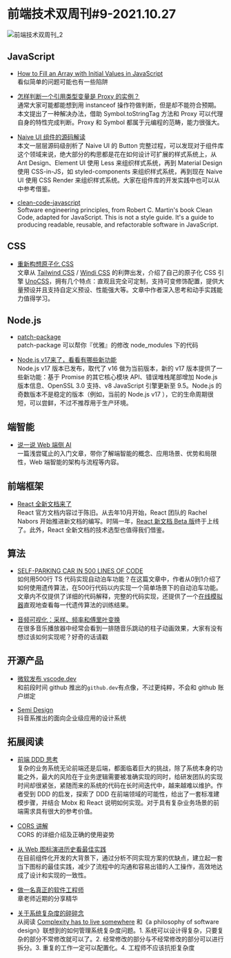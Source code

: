 # 前端技术双周刊#9-2021.10.27

![前端技术双周刊_2](https://user-images.githubusercontent.com/4032009/138925202-12e2297f-6ecb-46e2-bd8d-d5bec63a30c3.png)

## JavaScript

- [How to Fill an Array with Initial Values in JavaScript](https://dmitripavlutin.com/javascript-fill-array/)
<br>看似简单的问题可能也有一些陷阱

- [怎样判断一个引用类型变量是 Proxy 的实例？](https://juejin.cn/post/6865910564817010702)
<br>通常大家可能都能想到用 instanceof 操作符做判断，但是却不能符合预期。本文提出了一种解决办法，借助 Symbol.toStringTag 方法和 Proxy 可以代理自身的特性完成判断。Proxy 和 Symbol 都属于元编程的范畴，能力很强大。

- [Naive UI 组件的源码解读](https://mp.weixin.qq.com/s/JdBmq6WPzDeo5GI3YWLDTw)
<br>本文一层层源码级剖析了 Naive UI 的 Button 完整过程，可以发现对于组件库这个领域来说，绝大部分的构思都是花在如何设计可扩展的样式系统上，从 Ant Design、Element UI 使用 Less 来组织样式系统，再到 Material Design 使用 CSS-in-JS，如 styled-components 来组织样式系统，再到现在 Naive UI 使用 CSS Render 来组织样式系统。大家在组件库的开发实践中也可以从中参考借鉴。

- [clean-code-javascript](https://github.com/ryanmcdermott/clean-code-javascript)
<br>Software engineering principles, from Robert C. Martin's book Clean Code, adapted for JavaScript. This is not a style guide. It's a guide to producing readable, reusable, and refactorable software in JavaScript.

## CSS

- [重新构想原子化 CSS](https://antfu.me/posts/reimagine-atomic-css-zh)
<br>文章从 [Tailwind CSS](https://tailwindcss.com/) / [Windi CSS](https://cn.windicss.org/) 的利弊出发，介绍了自己的原子化 CSS 引擎 [UnoCSS](https://github.com/antfu/unocss)，拥有几个特点：直观且完全可定制，支持可变修饰配置，提供大量预设并且支持自定义预设、性能强大等。文章中作者深入思考和动手实践能力值得学习。

## Node.js

- [patch-package](https://zhuanlan.zhihu.com/p/424952162)
<br>patch-package 可以帮你『优雅』的修改 node_modules 下的代码

- [Node.js v17来了，看看有哪些新功能](https://mp.weixin.qq.com/s/JliFSL-118HOrlliBkJiiQ)
<br>Node.js v17 版本已发布，取代了 v16 做为当前版本，新的 v17 版本提供了一些新功能：基于 Promise 的其它核心模块 API、错误堆栈尾部增加 Node.js 版本信息、OpenSSL 3.0 支持、v8 JavaScript 引擎更新至 9.5。Node.js 的奇数版本不是稳定的版本（例如，当前的 Node.js v17 ），它的生命周期很短，可以尝鲜，不过不推荐用于生产环境。

## 端智能

- [说一说 Web 端侧 AI](https://mp.weixin.qq.com/s/9PoFZVs7jiI992y6MWLqUQ)
<br>一篇浅尝辄止的入门文章，带你了解端智能的概念、应用场景、优势和局限性，Web 端智能的架构与流程等内容。

## 前端框架

- [React 全新文档来了](https://zhuanlan.zhihu.com/p/424425002)
<br>React 官方文档内容过于陈旧。从去年10月开始，React 团队的 Rachel Nabors 开始推进新文档的编写。时隔一年，[React 新文档 Beta 版](https://beta.reactjs.org/)终于上线了。此外，React 全新文档的技术选型也值得我们借鉴。

## 算法

- [SELF-PARKING CAR IN 500 LINES OF CODE](https://trekhleb.dev/blog/2021/self-parking-car-evolution/)
<br>如何用500行 TS 代码实现自动泊车功能？在这篇文章中，作者从0到1介绍了如何使用遗传算法，在500行代码以内实现一个简单场景下的自动泊车功能。文章内不仅提供了详细的代码解释，完整的代码实现，还提供了一个[在线模拟器](https://trekhleb.dev/self-parking-car-evolution)直观地查看每一代遗传算法的训练结果。

- [音频可视化：采样、频率和傅里叶变换](https://cjting.me/2021/08/07/fourier-transform-and-audio-visualization/)
<br>在很多音乐播放器中经常会看到一排随音乐跳动的柱子动画效果，大家有没有想过该如何实现呢？好奇的话请戳

## 开源产品

- [微软发布 vscode.dev](https://zhuanlan.zhihu.com/p/424134878)
<br>和前段时间 github 推出的`github.dev`有点像，不过更纯粹，不会和 github 账户绑定

- [Semi Design](https://mp.weixin.qq.com/s/_QQA13sOG1-kBQp5Fdt0Hg)
<br>抖音系推出的面向企业级应用的设计系统


## 拓展阅读

- [前端 DDD 思考](https://zhuanlan.zhihu.com/p/421300074)
<br>复杂的业务系统无论前端还是后端，都面临着巨大的挑战，除了系统本身的功能之外，最大的风险在于业务逻辑需要被准确实现的同时，给研发团队的实现时间却很紧张，紧随而来的系统的代码在长时间迭代中，越来越难以维护。作者受到 DDD 的启发，探索了 DDD 在前端领域的可能性，给出了一套标准建模步骤，并结合 Mobx 和 React 说明如何实现。对于具有复杂业务场景的前端需求具有很大的参考价值。

- [CORS 讲解](https://jakearchibald.com/2021/cors/)
<br>CORS 的详细介绍及正确的使用姿势

- [从 Web 图标演进历史看最佳实践](https://mp.weixin.qq.com/s/fubW5UTFoqe94XZUdTETVQ)
<br>在目前组件化开发的大背景下，通过分析不同实现方案的优缺点，建立起一套当下图标的最佳实践，减少了流程中的沟通和容易出错的人工操作，高效地达成了设计和实现的一致性。

- [做一名真正的软件工程师](https://mp.weixin.qq.com/s/_YsFab4yuaNkDMVc_55qwQ)
<br>章老师近期的分享精华

- [关于系统复杂度的碎碎念](https://mp.weixin.qq.com/s?__biz=Mzk0MDIwNzM2MA==&mid=2247484408&idx=1&sn=a47e9da5a93882ae3492caffed97d0a3)
<br>从阅读 [Complexity has to live somewhere](https://ferd.ca/complexity-has-to-live-somewhere.html) 和《a philosophy of software design》联想到的如何管理系统复杂度问题。1. 系统可以设计得复杂，只要复杂的部分不常修改就可以了。2. 经常修改的部分与不经常修改的部分可以进行拆分。3. 重复的工作一定可以配置化。4. 工程师不应该抗拒复杂度
